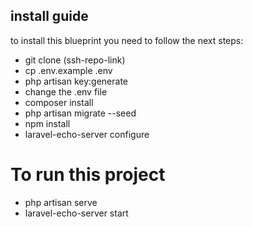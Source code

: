 ## install guide

to install this blueprint you need to follow the next steps:

- git clone (ssh-repo-link)
- cp .env.example .env
- php artisan key:generate
- change the .env file 
- composer install
- php artisan migrate --seed
- npm install
- laravel-echo-server configure


# To run this project

- php artisan serve
- laravel-echo-server start